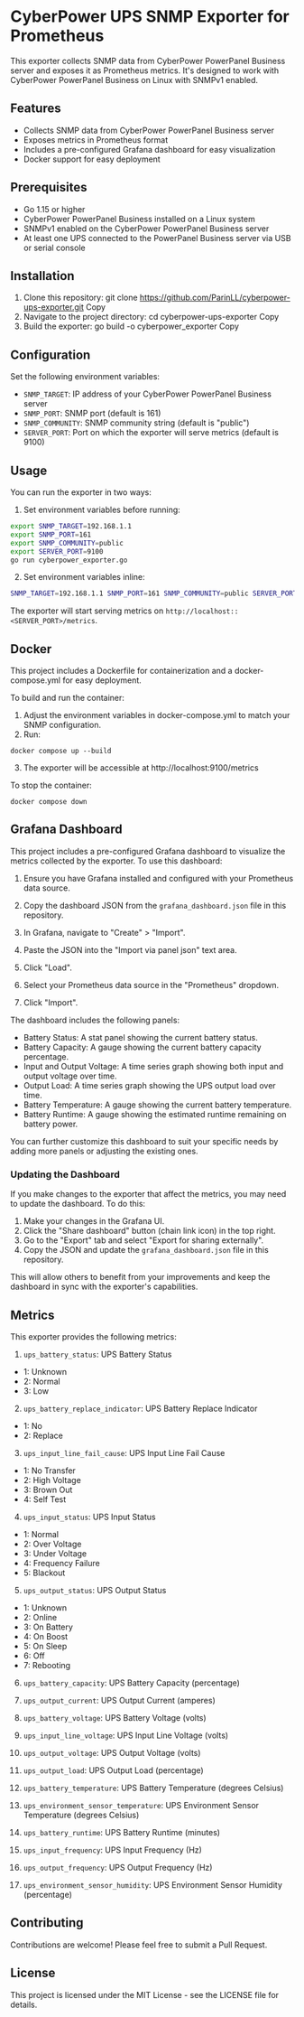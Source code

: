 # CyberPower UPS SNMP Exporter for Prometheus

This exporter collects SNMP data from CyberPower PowerPanel Business server and exposes it as Prometheus metrics. It's designed to work with CyberPower PowerPanel Business on Linux with SNMPv1 enabled.

## Features

- Collects SNMP data from CyberPower PowerPanel Business server
- Exposes metrics in Prometheus format
- Includes a pre-configured Grafana dashboard for easy visualization
- Docker support for easy deployment

## Prerequisites

- Go 1.15 or higher
- CyberPower PowerPanel Business installed on a Linux system
- SNMPv1 enabled on the CyberPower PowerPanel Business server
- At least one UPS connected to the PowerPanel Business server via USB or serial console

## Installation

1. Clone this repository:
git clone https://github.com/ParinLL/cyberpower-ups-exporter.git
Copy
2. Navigate to the project directory:
cd cyberpower-ups-exporter
Copy
3. Build the exporter:
go build -o cyberpower_exporter
Copy
## Configuration

Set the following environment variables:

- `SNMP_TARGET`: IP address of your CyberPower PowerPanel Business server
- `SNMP_PORT`: SNMP port (default is 161)
- `SNMP_COMMUNITY`: SNMP community string (default is "public")
- `SERVER_PORT`: Port on which the exporter will serve metrics (default is 9100)


## Usage

You can run the exporter in two ways:

1. Set environment variables before running:
```bash
export SNMP_TARGET=192.168.1.1
export SNMP_PORT=161
export SNMP_COMMUNITY=public
export SERVER_PORT=9100
go run cyberpower_exporter.go
```
2. Set environment variables inline:
```bash
SNMP_TARGET=192.168.1.1 SNMP_PORT=161 SNMP_COMMUNITY=public SERVER_PORT=9100 go run cyberpower_exporter.go
```
The exporter will start serving metrics on `http://localhost::<SERVER_PORT>/metrics`.

## Docker

This project includes a Dockerfile for containerization and a docker-compose.yml for easy deployment.

To build and run the container:

1. Adjust the environment variables in docker-compose.yml to match your SNMP configuration.
2. Run:
```
docker compose up --build
```
3. The exporter will be accessible at http://localhost:9100/metrics

To stop the container:
```
docker compose down
```

## Grafana Dashboard

This project includes a pre-configured Grafana dashboard to visualize the metrics collected by the exporter. To use this dashboard:

1. Ensure you have Grafana installed and configured with your Prometheus data source.

2. Copy the dashboard JSON from the `grafana_dashboard.json` file in this repository.

3. In Grafana, navigate to "Create" > "Import".

4. Paste the JSON into the "Import via panel json" text area.

5. Click "Load".

6. Select your Prometheus data source in the "Prometheus" dropdown.

7. Click "Import".

The dashboard includes the following panels:

- Battery Status: A stat panel showing the current battery status.
- Battery Capacity: A gauge showing the current battery capacity percentage.
- Input and Output Voltage: A time series graph showing both input and output voltage over time.
- Output Load: A time series graph showing the UPS output load over time.
- Battery Temperature: A gauge showing the current battery temperature.
- Battery Runtime: A gauge showing the estimated runtime remaining on battery power.

You can further customize this dashboard to suit your specific needs by adding more panels or adjusting the existing ones.

### Updating the Dashboard

If you make changes to the exporter that affect the metrics, you may need to update the dashboard. To do this:

1. Make your changes in the Grafana UI.
2. Click the "Share dashboard" button (chain link icon) in the top right.
3. Go to the "Export" tab and select "Export for sharing externally".
4. Copy the JSON and update the `grafana_dashboard.json` file in this repository.

This will allow others to benefit from your improvements and keep the dashboard in sync with the exporter's capabilities.

## Metrics

This exporter provides the following metrics:

1. `ups_battery_status`: UPS Battery Status
- 1: Unknown
- 2: Normal
- 3: Low

2. `ups_battery_replace_indicator`: UPS Battery Replace Indicator
- 1: No
- 2: Replace

3. `ups_input_line_fail_cause`: UPS Input Line Fail Cause
- 1: No Transfer
- 2: High Voltage
- 3: Brown Out
- 4: Self Test

4. `ups_input_status`: UPS Input Status
- 1: Normal
- 2: Over Voltage
- 3: Under Voltage
- 4: Frequency Failure
- 5: Blackout

5. `ups_output_status`: UPS Output Status
- 1: Unknown
- 2: Online
- 3: On Battery
- 4: On Boost
- 5: On Sleep
- 6: Off
- 7: Rebooting

6. `ups_battery_capacity`: UPS Battery Capacity (percentage)

7. `ups_output_current`: UPS Output Current (amperes)

8. `ups_battery_voltage`: UPS Battery Voltage (volts)

9. `ups_input_line_voltage`: UPS Input Line Voltage (volts)

10. `ups_output_voltage`: UPS Output Voltage (volts)

11. `ups_output_load`: UPS Output Load (percentage)

12. `ups_battery_temperature`: UPS Battery Temperature (degrees Celsius)

13. `ups_environment_sensor_temperature`: UPS Environment Sensor Temperature (degrees Celsius)

14. `ups_battery_runtime`: UPS Battery Runtime (minutes)

15. `ups_input_frequency`: UPS Input Frequency (Hz)

16. `ups_output_frequency`: UPS Output Frequency (Hz)

17. `ups_environment_sensor_humidity`: UPS Environment Sensor Humidity (percentage)

## Contributing

Contributions are welcome! Please feel free to submit a Pull Request.

## License

This project is licensed under the MIT License - see the LICENSE file for details.